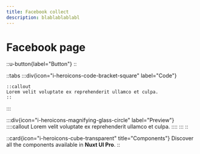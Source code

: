 ```yaml
---
title: Facebook collect
description: blablablablabl
---
```


# Facebook page

::u-button{label="Button"}
::

::tabs
  :::div{icon="i-heroicons-code-bracket-square" label="Code"}
  ```mdc
  ::callout
  Lorem velit voluptate ex reprehenderit ullamco et culpa.
  ::
  ```
  :::

  :::div{icon="i-heroicons-magnifying-glass-circle" label="Preview"}
    ::::callout
    Lorem velit voluptate ex reprehenderit ullamco et culpa.
    ::::
  :::
::

::card{icon="i-heroicons-cube-transparent" title="Components"}
Discover all the components available in **Nuxt UI Pro**.
::
